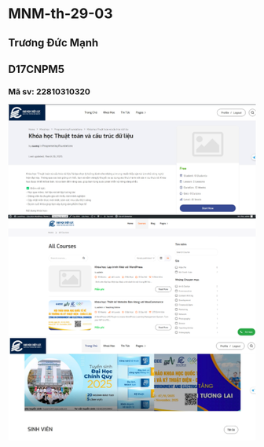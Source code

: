 # MNM-th-29-03
## Trương Đức Mạnh
## D17CNPM5
### Mã sv: 22810310320
![anh1](anh1.jpg)
![anh3](ANH3.png)
![anh4](anh4.jpg)